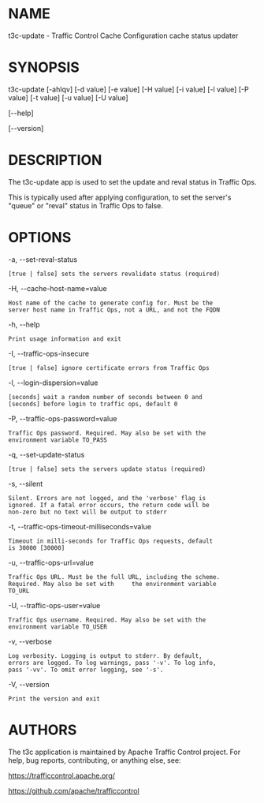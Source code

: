 <!--
    Licensed to the Apache Software Foundation (ASF) under one
    or more contributor license agreements.  See the NOTICE file
    distributed with this work for additional information
    regarding copyright ownership.  The ASF licenses this file
    to you under the Apache License, Version 2.0 (the
    "License"); you may not use this file except in compliance
    with the License.  You may obtain a copy of the License at

      http://www.apache.org/licenses/LICENSE-2.0

    Unless required by applicable law or agreed to in writing,
    software distributed under the License is distributed on an
    "AS IS" BASIS, WITHOUT WARRANTIES OR CONDITIONS OF ANY
    KIND, either express or implied.  See the License for the
    specific language governing permissions and limitations
    under the License.
-->

<!--

  !!!
      This file is both a Github Readme and manpage!
      Please make sure changes appear properly with man,
      and follow man conventions, such as:
      https://www.bell-labs.com/usr/dmr/www/manintro.html

      A primary goal of t3c is to follow POSIX and LSB standards
      and conventions, so it's easy to learn and use by people
      who know Linux and other *nix systems. Providing a proper
      manpage is a big part of that.
  !!!

-->
# NAME

t3c-update - Traffic Control Cache Configuration cache status updater

# SYNOPSIS

t3c-update [-ahIqv] [-d value] [-e value] [-H value] [-i value] [-l value] [-P value] [-t value] [-u value] [-U
 value]
 
[\-\-help]

[\-\-version]

# DESCRIPTION

  The t3c-update app is used to set the update and reval status in Traffic Ops.

  This is typically used after applying configuration, to set the server's "queue" or "reval" status in Traffic Ops to false.

# OPTIONS

-a, --set-reval-status

    [true | false] sets the servers revalidate status (required)

-H, --cache-host-name=value

    Host name of the cache to generate config for. Must be the
    server host name in Traffic Ops, not a URL, and not the FQDN

-h, --help

    Print usage information and exit

-I, --traffic-ops-insecure

    [true | false] ignore certificate errors from Traffic Ops

-l, --login-dispersion=value

    [seconds] wait a random number of seconds between 0 and
    [seconds] before login to traffic ops, default 0

-P, --traffic-ops-password=value

    Traffic Ops password. Required. May also be set with the
    environment variable TO_PASS

-q, --set-update-status

    [true | false] sets the servers update status (required)

-s, -\-silent

    Silent. Errors are not logged, and the 'verbose' flag is
    ignored. If a fatal error occurs, the return code will be
    non-zero but no text will be output to stderr

-t, --traffic-ops-timeout-milliseconds=value

    Timeout in milli-seconds for Traffic Ops requests, default
    is 30000 [30000]

-u, --traffic-ops-url=value

    Traffic Ops URL. Must be the full URL, including the scheme.
    Required. May also be set with     the environment variable
    TO_URL

-U, --traffic-ops-user=value

    Traffic Ops username. Required. May also be set with the
    environment variable TO_USER

-v, -\-verbose

    Log verbosity. Logging is output to stderr. By default,
    errors are logged. To log warnings, pass '-v'. To log info,
    pass '-vv'. To omit error logging, see '-s'.

-V, --version

    Print the version and exit

# AUTHORS

The t3c application is maintained by Apache Traffic Control project. For help, bug reports, contributing, or anything else, see:

https://trafficcontrol.apache.org/

https://github.com/apache/trafficcontrol
